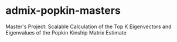 # admix-popkin-masters
Master's Project: Scalable Calculation of the Top K Eigenvectors and Eigenvalues of the Popkin Kinship Matrix Estimate
